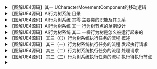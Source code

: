 
<details>
<summary>【图解UE4源码】其一 UCharacterMovementComponent的移动逻辑</summary>
<pre><code>
https://zhuanlan.zhihu.com/p/368613242
前言
为啥要写这篇文章呢？
其实网上已经有几个大佬贴了详细的源码解说文了，但是大佬终归是大佬吧，经验丰富，代码和逻辑一大坨地就是甩起来。看完之后总感觉似懂非懂，好像自己学到了东西了，其实因为「文章体量太大，信息量过多」，反而容易造成读者最后可能只看懂了文中零零散散的片段，而没法对整个逻辑有个宏观的了解。
看不懂大佬文章，只好自己硬啃咯。
啃完便整理出来了这篇文章。这篇文章力求能够给读者一个宏观上的概念，了解移动逻辑大概是怎样的，而不会过多地设计技术细节，当然读者也不要想着能在这里能够了解到什么技术细节。一来是这一块涉及其他功能太多了，涵盖了RootMotion、动画、物理等等，如果深入研究这文章也就变得太臃肿了（我自己也没时间一次就看这么多逻辑，以后想到再补个大而全的吧）；二来我这次看源码的速度很快，做记录也很快，很多东西没有仔细地经过考证，难免会有些小错误小疏漏，所以千万不要把这篇文章当做教科书去看，权当做一个小菜鸡做的个人笔记去看就好了。希望这篇小文可以对大家入门有帮助，真要抠细节，还得靠自己看源码。
本文纲要
从宏观上讲一下移动逻辑是怎么实现的，只是想看个大概的读者，可以止步于此
稍微详尽地分析移动逻辑的每个步骤是怎么实现的，有兴趣者可以深入看看
角色位移的驱动方式
要让角色动起来，可以有两种驱动方式：
给予一个初速度，让它在加速度和摩擦力的作用下自行改变。例如调用ACharacter::LaunchCharacter()设置一个初速度，来实现角色的跳跃。
使用RootMotion的位移来驱动角色，移动组件会每帧读取动画的RootMotion的位移，把这个位移应用到角色身上
移动组件每帧在做什么——宏观逻辑
移动组件当然每帧是在移动角色了。这部分代码在UCharacterMovementComponent::PerformMovement()中。
这里先放一个图，从宏观上描述每一帧的移动逻辑。
忽略掉其他零碎的逻辑，它的主要逻辑分为三个部分。
第一部分，处理Pending数据。我们在调用LaunchCharacter发射角色的时候，会将初速度写入到字段PendingLaunchVelocity中。在这个部分的逻辑中，如果发现PendingLaunchVelocity存在，会直接将它赋值到当前速度上。（也就是LaunchCharacter设置的速度要下一帧才会生效）。Pending数据处理完后，会被清理掉。
第二部分，获取RootMotion数据。RootMotion数据分为两种，一种是移动组件的字段FRootMotionSourceGroup CurrentRootMotion这个结构体中带的数据，根据知乎大佬的文章这部分是广义的RootMotion数据（非动画携带的RootMotion数据）；第二种是动画携带的RootMotion数据，需要每帧从动画那边获取最新的数据并保存起来。
第三部分自然就是将速度应用起来移动角色了。简单地说，在这里会继续算出一个最终的速度，然后将这个速度乘以时间，得到位移量，然后调用我们熟悉的UMovementComponent::SafeMoveUpdatedComponent()了，它最终更新UpdatedComponent的位置，达到移动角色新的效果。
简而言之虽然代码那么多，做的不外乎就是：获得本帧速度，算得本帧位移，更新角色位移。
觉得满意的读者已经不必继续往下阅读了，大概的思路就这样，后面有空再研究也行，读代码嘛不要给自己太大压力。
移动组件每帧在做什么——稍微详解
接下来会把上面说的三个部分稍微扩展出来讲。
先贴个图吓一下人。
根据上面宏观逻辑，把它分为三部分来看会心理压力小一些。
处理Pending数据
这部分包括四个函数。
ApplyAccumulatedForce
UpdateCharacterStateBeforeMovement 主要是处理下蹲状态
HandlePendingLaunch 这里就是处理LaunchCharacter设置的初速度了。可以看到它是直接把PendingLaunchVelocity赋值给了Velocity，然后直接把角色置为浮空状态(MOVE_Falling)
ClearAccumulatedForces 清除Pending数据
获取RootMotion信息
RootMotion信息可能来自两个地方：
大佬说的广义的RootMotion信息，我也不知道是啥，储存在FRootMotionSourceGroup UCharacterMovementComponent::CurrentRootMotion结构体内。一般不会用到（还是我太菜还不知道怎么用），所以这里直接忽略它
角色动画所带来的RootMotion信息
对于广义的RootMotion信息，就下面这个步骤会用到，我也懒得看，就这样吧。
我们直接讨论动画RootMotion是如何获得的。
在动画有RootMotion的情况下，会执行一个很重要的函数，它就是TickCharacterPose()。
看上图，这个函数其中的关键还是调用了CharacterMesh->TickPose()，也就是USkeletalMeshComponent::TickPose()。这个函数大概会更新当前帧动画的信息，这其中就包括了RootMotion相关的信息。
为了满足部分同学的好奇心（其实是我自己的好奇心），这里把USkeletalMeshComponent::TickPose()做的逻辑简单地贴一下，看下图。
总之呢，最终就是拿了角色动画的UAnimInstance，调用它的UpdateAnimation。
好奇的同学我这里再讲一下。这里面会更新三种AnimInstance，其中只有AnimScriptInstance使我们常用到的那个，可以自己断点一下。
经过UAnimInstance::UpdateAnimation()之后，我们就得到了RootMotion的Transform信息了。（具体是怎么得到的，以后有精力自然会去看，可能会在别的文章写出来了，追更啊同学们）。
回到上上张图，动画更新之后，调用USkeletalMeshComponent::ConsumeRootMotion()来分析动画，得到当前帧动画的RootMotion信息，然后把信息变换和存储到自己的字段UCharacterMovementComponent::RootMotionParams中。
再唠叨一句，CurrentRootMotion是广义RootMotion信息，RootMotionParams是动画RootMotion信息。
应用位移
得到了速度和位移的基础信息之后，接下来就要把这些数据应用起来，让角色产生位移。
首先，假如有RootMotion的话，要先确定RootMotion产生的最终速度。
RootMotion分为我们上面说的两种，一种从CurrentRootMotion中直接获取速度就好，另一种则需要稍微经过计算才能得到最终速度。
计算流程大概是这样：
把位移从动画的LocalSpace转移到世界的WorldSpace
将位移除以时间，得到速度
根据某些条件对速度加以限制
计算得到速度之后，就要产生位移了。
角色位移的关键代码在UCharacterMovementComponent::StartNewPhysics()。它会switch当前的运动状态，并调用对应的PhysXXX()函数。这里我们以走路的PhysWalking()为例。
虽然不是很重要，不过这里要先提一个概念「时间分片」。对于移动模拟来说以一帧为跨度来计算位移，可能会不太精确。假设角色距离墙壁有1m，而当前帧的速度乘以当前帧的deltatime刚好大于等于1m，那么就会出现角色在墙壁面前1m就停下来的奇怪情况。为了能够使移动模拟更加精细，移动组件采用了把一帧的时间分成更细的分片的方案。首先模拟一帧的1/2的时间，然后模拟1/4, 1/8的时间（直到时间片小于某个阈值，就不再分割成更小的时间片了）。在这些小时间片里面做计算，能够提高模拟的精度。
在每个时间片里，要做的事情也简单，就是将速度 * 时间片，得到该时间片内的位移，然后调用SafeMoveUpdatedComponent更新角色的位置。
往细里说（这里逻辑太杂了忍不住还是用了列举法）：
首先因为是Walking模式，所以要保证速度是水平的，把速度的z方向去掉
然后看有没有RootMotion，如果没有动画RootMotion，是需要做特殊处理的。这个特殊处理就是用移动组件配置的加速度和摩擦力对当前的速度做衰减（或者提速）；当然如果有动画RootMotion，那就直接用上面RootMotion算出来的速度
（不重要）把CurrentRootMotion的速度应用出来
位移 = 速度 * 时间，算出Delta位移
如果位移量不是零，就代表着得做位移了，调用UCharacterMovementComponent::MoveAlongFloor()，后者会做一系列的碰撞检测，如果合法，那么最终调用SafeMoveUpdatedComponent()，完成该时间片的位移
不知道大家看懂了没有，反正我是大概懂了。
处理完位移后，当然同理，也得处理角色转向。同样分为两种情况，有RootMotion和没RootMotion的。这不是本文的重点，所以就不展开来讲了。
后记
复习一下，三个步骤：
处理Pending数据
计算RootMotion数据中的速度信息
把速度 * 时间得到位移，应用到角色上
预告一下下一次要写的题：RootMotion的位移信息是怎么被获取到的。
</code></pre>
</details>

<details>
<summary>【图解UE4源码】AI行为树系统 目录</summary>
<pre><code>
https://zhuanlan.zhihu.com/p/368889019
</code></pre>
</details>

<details>
<summary>【图解UE4源码】AI行为树系统 其零 主要类的职能及其关系</summary>
<pre><code>
https://zhuanlan.zhihu.com/p/368889239
</code></pre>
</details>

<details>
<summary>【图解UE4源码】AI行为树系统 其一 行为树节点的单例设计</summary>
<pre><code>
https://zhuanlan.zhihu.com/p/369100301
</code></pre>
</details>

<details>
<summary>【图解UE4源码】AI行为树系统 其二 一棵行为树是怎么被运行起来的</summary>
<pre><code>
https://zhuanlan.zhihu.com/p/370452770
</code></pre>
</details>

<details>
<summary>【图解UE4源码】 其三（〇）行为树系统执行任务的流程 概述</summary>
<pre><code>
https://zhuanlan.zhihu.com/p/371623309
</code></pre>
</details>

<details>
<summary>【图解UE4源码】 其三（一）行为树系统执行任务的流程 发起执行请求</summary>
<pre><code>
https://zhuanlan.zhihu.com/p/372256253
</code></pre>
</details>

<details>
<summary>【图解UE4源码】 其三（二）行为树系统执行任务的流程 处理请求</summary>
<pre><code>
https://zhuanlan.zhihu.com/p/373072168
</code></pre>
</details>

<details>
<summary>【图解UE4源码】 其三（三）行为树系统执行任务的流程 执行待执行节点</summary>
<pre><code>
https://zhuanlan.zhihu.com/p/373310323
</code></pre>
</details>

<details>
<summary> </summary>
<pre><code>

</code></pre>
</details>
